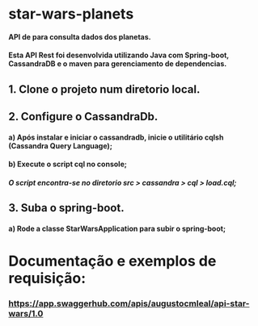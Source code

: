 # star-wars-planets
#### API de para consulta dados dos planetas.

#### Esta API Rest foi desenvolvida utilizando Java com Spring-boot, CassandraDB e o maven para gerenciamento de dependencias.

## 1. Clone o projeto num diretorio local.

## 2. Configure o CassandraDb.

#### a) Após instalar e iniciar o cassandradb, inicie o utilitário cqlsh (Cassandra Query Language);
#### b) Execute o script cql no console;
##### O script encontra-se no diretorio src > cassandra > cql > load.cql;

## 3. Suba o spring-boot.

#### a) Rode a classe StarWarsApplication para subir o spring-boot;

# Documentação e exemplos de requisição:

### https://app.swaggerhub.com/apis/augustocmleal/api-star-wars/1.0
